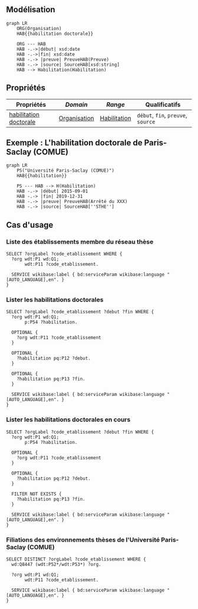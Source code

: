 ## Modélisation

```mermaid
graph LR
    ORG(Organisation) 
    HAB{{habilitation doctorale}}
    
    ORG --- HAB
    HAB -.->|début| xsd:date
    HAB -.->|fin| xsd:date
    HAB -.-> |preuve| PreuveHAB(Preuve)
    HAB -.-> |source| SourceHAB[xsd:string]
    HAB --> Habilitation(Habilitation)
```

## Propriétés


| **Propriétés**                                                                | ***Domain***                                                        | ***Range***                                          | **Qualificatifs**                  |
| ----------------------------------------------------------------------------- | ------------------------------------------------------------------- | ---------------------------------------------------- | ---------------------------------- |
| [habilitation doctorale](../Ontologie/Propriétés/habilitation%20doctorale.md) | [Organisation](../Ontologie/Propriétés/habilitation%20doctorale.md) | [Habilitation](../Ontologie/Classes/Habilitation.md) | `début`, `fin`, `preuve`, `source` |


## Exemple : L'habilitation doctorale de Paris-Saclay (COMUE)

```mermaid
graph LR
    PS("Université Paris-Saclay (COMUE)") 
    HAB{{habilitation}}

    PS --- HAB --> H(Habilitation)
    HAB -.-> |début| 2015-09-01
    HAB -.-> |fin| 2019-12-31
    HAB -.-> |preuve| PreuveHAB(Arrêté du XXX)
    HAB -.-> |source| SourceHAB[''STHE'']
```

## Cas d'usage


### Liste des établissements membre du réseau thèse

```sparql
SELECT ?orgLabel ?code_etablissement WHERE {
  ?org wdt:P1 wd:Q1;
       wdt:P11 ?code_etablissement.
  
  SERVICE wikibase:label { bd:serviceParam wikibase:language "[AUTO_LANGUAGE],en". }
}
```

### Lister les habilitations doctorales

```sparql
SELECT ?orgLabel ?code_etablissement ?debut ?fin WHERE {
  ?org wdt:P1 wd:Q1;
       p:P54 ?habilitation.
  
  OPTIONAL {
    ?org wdt:P11 ?code_etablissement 
  }
  
  OPTIONAL { 
    ?habilitation pq:P12 ?debut.
  }
  
  OPTIONAL { 
    ?habilitation pq:P13 ?fin.
  }
  
  SERVICE wikibase:label { bd:serviceParam wikibase:language "[AUTO_LANGUAGE],en". }
}
```

### Lister les habilitations doctorales en cours

```sparql
SELECT ?orgLabel ?code_etablissement ?debut ?fin WHERE {
  ?org wdt:P1 wd:Q1;
       p:P54 ?habilitation.
  
  OPTIONAL {
    ?org wdt:P11 ?code_etablissement 
  }
  
  OPTIONAL {
    ?habilitation pq:P12 ?debut.
  }
  
  FILTER NOT EXISTS { 
    ?habilitation pq:P13 ?fin.
  }
  
  SERVICE wikibase:label { bd:serviceParam wikibase:language "[AUTO_LANGUAGE],en". }
}
```

### Filiations des environnements thèses de l'Université Paris-Saclay (COMUE)

```sparql
SELECT DISTINCT ?orgLabel ?code_etablissement WHERE {
  wd:Q8447 (wdt:P52*/wdt:P53*) ?org.
  
  ?org wdt:P1 wd:Q1;
       wdt:P11 ?code_etablissement.
  
  SERVICE wikibase:label { bd:serviceParam wikibase:language "[AUTO_LANGUAGE],en". }
}
```

